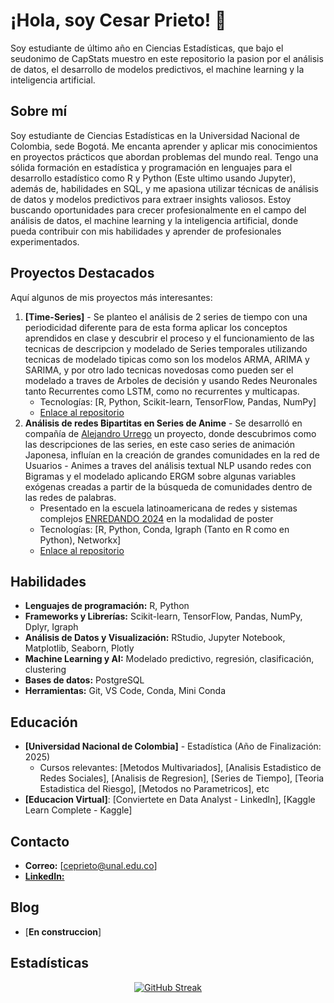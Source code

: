 # ¡Hola, soy Cesar Prieto! 👋
Soy estudiante de último año en Ciencias Estadísticas, que bajo el seudonimo de CapStats muestro en este repositorio la pasion por el análisis de datos, el desarrollo de modelos predictivos, el machine learning y la inteligencia artificial.

## Sobre mí 
Soy estudiante de Ciencias Estadísticas en la Universidad Nacional de Colombia, sede Bogotá. Me encanta aprender y aplicar mis conocimientos en proyectos prácticos que abordan problemas del mundo real. Tengo una sólida formación en estadística y programación en lenguajes para el desarrollo estadístico como R y Python (Este ultimo usando Jupyter), además de, habilidades en SQL, y me apasiona utilizar técnicas de análisis de datos y modelos predictivos para extraer insights valiosos. Estoy buscando oportunidades para crecer profesionalmente en el campo del análisis de datos, el machine learning y la inteligencia artificial, donde pueda contribuir con mis habilidades y aprender de profesionales experimentados.

## Proyectos Destacados
Aquí algunos de mis proyectos más interesantes:

1. **[Time-Series]** - Se planteo el análisis de 2 series de tiempo con una periodicidad diferente para de esta forma aplicar los conceptos aprendidos en clase y descubrir el proceso y el funcionamiento de las tecnicas de descripcion y modelado de Series temporales utilizando tecnicas de modelado tipicas como son los modelos ARMA, ARIMA y SARIMA, y por otro lado tecnicas novedosas como pueden ser el modelado a traves de Arboles de decisión y usando Redes Neuronales tanto Recurrentes como LSTM, como no recurrentes y multicapas. 
   - Tecnologías: [R, Python, Scikit-learn, TensorFlow, Pandas, NumPy]
   - [Enlace al repositorio](https://github.com/CapStats-ML/Time-series)
2. **Análisis de redes Bipartitas en Series de Anime** - Se desarrolló en compañía de [Alejandro Urrego](https://github.com/aurreg) un proyecto, donde descubrimos como las descripciones de las series, en este caso series de animación Japonesa, influían en la creación de grandes comunidades en la red de Usuarios - Animes a traves del análisis textual NLP usando redes con Bigramas y el modelado aplicando ERGM sobre algunas variables exógenas creadas a partir de la búsqueda de comunidades dentro de las redes de palabras.
   - Presentado en la escuela latinoamericana de redes y sistemas complejos [ENREDANDO 2024](https://sites.google.com/unal.edu.co/enredando2024/p%C3%A1gina-principal?authuser=0) en la modalidad de poster
   - Tecnologías: [R, Python, Conda, Igraph (Tanto en R como en Python), Networkx]
   - [Enlace al repositorio](https://github.com/aurreg/Anime-Network-Project)
   
## Habilidades
- **Lenguajes de programación:** R, Python
- **Frameworks y Librerías:** Scikit-learn, TensorFlow, Pandas, NumPy, Dplyr, Igraph
- **Análisis de Datos y Visualización:** RStudio, Jupyter Notebook, Matplotlib, Seaborn, Plotly
- **Machine Learning y AI:** Modelado predictivo, regresión, clasificación, clustering
- **Bases de datos:** PostgreSQL
- **Herramientas:** Git, VS Code, Conda, Mini Conda

## Educación
- **[Universidad Nacional de Colombia]** - Estadística (Año de Finalización: 2025)
  - Cursos relevantes: [Metodos Multivariados], [Analisis Estadistico de Redes Sociales], [Analisis de Regresion], [Series de Tiempo], [Teoria Estadistica del Riesgo], [Metodos no Parametricos], etc
- **[Educacion Virtual]**: [Conviertete en Data Analyst - LinkedIn], [Kaggle Learn Complete - Kaggle]

## Contacto
- **Correo:** [ceprieto@unal.edu.co]
- [**LinkedIn:**](https://www.linkedin.com/in/cesar-prietosrt/)

## Blog
- [**En construccion**]

## Estadísticas

<div align="center">
  <a href="https://git.io/streak-stats">
    <img src="https://github-readme-streak-stats.herokuapp.com?user=CapStats-ML&theme=dark&hide_border=true&border_radius=5&locale=es&mode=weekly&card_width=750&card_height=250" alt="GitHub Streak" />
  </a>
</div>
